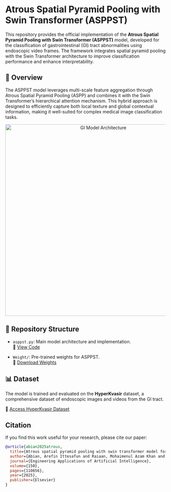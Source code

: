 # Atrous Spatial Pyramid Pooling with Swin Transformer (ASPPST)

This repository provides the official implementation of the **Atrous Spatial Pyramid Pooling with Swin Transformer (ASPPST)** model, developed for the classification of gastrointestinal (GI) tract abnormalities using endoscopic video frames. The framework integrates spatial pyramid pooling with the Swin Transformer architecture to improve classification performance and enhance interpretability.

## 🔬 Overview

The ASPPST model leverages multi-scale feature aggregation through Atrous Spatial Pyramid Pooling (ASPP) and combines it with the Swin Transformer’s hierarchical attention mechanism. This hybrid approach is designed to efficiently capture both local texture and global contextual information, making it well-suited for complex medical image classification tasks.

<p align="center">
  <img src="https://github.com/mak-raiaan/ASPPST-GI/blob/d6ca16dc801f758ab4b8208966313a60717a3f07/GI_model.png" alt="GI Model Architecture" width="600"/>
</p>

## 📁 Repository Structure

- `asppst.py`: Main model architecture and implementation.  
  🔗 [View Code](https://github.com/mak-raiaan/ASPPST-GI/blob/main/asppst.py)

- `Weight/`: Pre-trained weights for ASPPST.  
  🔗 [Download Weights](https://github.com/mak-raiaan/ASPPST-GI/tree/main/Weight)

## 📊 Dataset

The model is trained and evaluated on the **HyperKvasir** dataset, a comprehensive dataset of endoscopic images and videos from the GI tract.

🔗 [Access HyperKvasir Dataset](https://datasets.simula.no/hyper-kvasir/)


## Citation

If you find this work useful for your research, please cite our paper:
```bibtex
@article{abian2025atrous,
  title={Atrous spatial pyramid pooling with swin transformer model for classification of gastrointestinal tract diseases from videos with enhanced explainability},
  author={Abian, Arefin Ittesafun and Raiaan, Mohaimenul Azam Khan and Jonkman, Mirjam and Islam, Sheikh Mohammed Shariful and Azam, Sami},
  journal={Engineering Applications of Artificial Intelligence},
  volume={150},
  pages={110656},
  year={2025},
  publisher={Elsevier}
}
